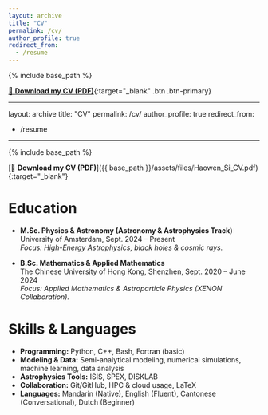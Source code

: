 ```yaml
---
layout: archive
title: "CV"
permalink: /cv/
author_profile: true
redirect_from:
  - /resume
---
```


{% include base_path %}

[📄 **Download my CV (PDF)**](/files/CV_HWSI.pdf){:target="_blank" .btn .btn-primary}

---
layout: archive
title: "CV"
permalink: /cv/
author_profile: true
redirect_from:
  - /resume
---

{% include base_path %}

[📄 **Download my CV (PDF)**]({{ base_path }}/assets/files/Haowen_Si_CV.pdf){:target="_blank"}

Education
======
* **M.Sc. Physics & Astronomy (Astronomy & Astrophysics Track)**  
  University of Amsterdam, Sept. 2024 – Present  
  *Focus: High-Energy Astrophysics, black holes & cosmic rays.*

* **B.Sc. Mathematics & Applied Mathematics**  
  The Chinese University of Hong Kong, Shenzhen, Sept. 2020 – June 2024  
  *Focus: Applied Mathematics & Astroparticle Physics (XENON Collaboration).*

Skills & Languages
======
* **Programming:** Python, C++, Bash, Fortran (basic)  
* **Modeling & Data:** Semi-analytical modeling, numerical simulations, machine learning, data analysis  
* **Astrophysics Tools:** ISIS, SPEX, DISKLAB  
* **Collaboration:** Git/GitHub, HPC & cloud usage, LaTeX  
* **Languages:** Mandarin (Native), English (Fluent), Cantonese (Conversational), Dutch (Beginner)  
